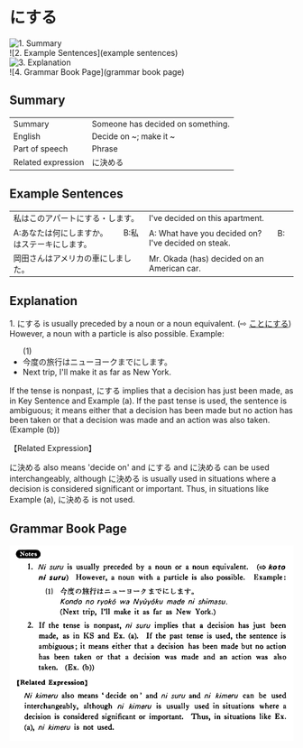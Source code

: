 # にする

![1. Summary](summary)<br>
![2. Example Sentences](example sentences)<br>
![3. Explanation](explanation)<br>
![4. Grammar Book Page](grammar book page)<br>


## Summary

<table><tr>   <td>Summary</td>   <td>Someone has decided on something.</td></tr><tr>   <td>English</td>   <td>Decide on ~; make it ~</td></tr><tr>   <td>Part of speech</td>   <td>Phrase</td></tr><tr>   <td>Related expression</td>   <td>に決める</td></tr></table>

## Example Sentences

<table><tr>   <td>私はこのアパートにする・します。</td>   <td>I've decided on this apartment.</td></tr><tr>   <td>A:あなたは何にしますか。  B:私はステーキにします。</td>   <td>A: What have you decided on?&emsp;&emsp;B: I've decided on steak.</td></tr><tr>   <td>岡田さんはアメリカの車にしました。</td>   <td>Mr. Okada (has) decided on an American car.</td></tr></table>

## Explanation

<p>1. <span class="cloze">にする</span> is usually preceded by a noun or a noun equivalent. (⇨ <a href="#㊦ ことにする">ことにする</a>) However, a noun with a particle is also possible. Example:</p>  <ul>(1) <li>今度の旅行はニューヨークまでにします。</li> <li>Next trip, I'll make it as far as New York.</li> </ul>  <p>If the tense is nonpast, <span class="cloze">にする</span> implies that a decision has just been made, as in Key Sentence and Example (a). If the past tense is used, the sentence is ambiguous; it means either that a decision has been made but no action has been taken or that a decision was made and an action was also taken. (Example (b))</p>  <p>【Related Expression】</p>  <p>に決める also means 'decide on' and <span class="cloze">にする</span> and に決める can be used interchangeably, although に決める is usually used in situations where a decision is considered significant or important. Thus, in situations like Example (a), に決める is not used.</p>

## Grammar Book Page

![](../img/Basicにする.png)

